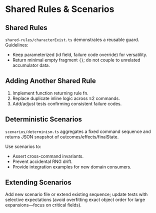 # Shared Rules & Scenarios

## Shared Rules
`shared-rules/characterExist.ts` demonstrates a reusable guard. Guidelines:
- Keep parameterized (id field, failure code override) for versatility.
- Return minimal empty fragment `{}`; do not couple to unrelated accumulator data.

## Adding Another Shared Rule
1. Implement function returning rule fn.
2. Replace duplicate inline logic across ≥2 commands.
3. Add/adjust tests confirming consistent failure codes.

## Deterministic Scenarios
`scenarios/determinism.ts` aggregates a fixed command sequence and returns JSON snapshot of outcomes/effects/finalState.

Use scenarios to:
- Assert cross-command invariants.
- Prevent accidental RNG drift.
- Provide integration examples for new domain consumers.

## Extending Scenarios
Add new scenario file or extend existing sequence; update tests with selective expectations (avoid overfitting exact object order for large expansions—focus on critical fields).
